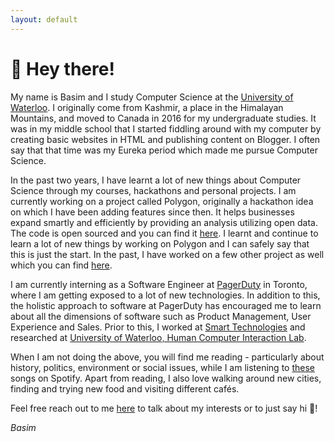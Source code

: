```yaml
---
layout: default
---
```


# 👋 Hey there!

My name is Basim and I study Computer Science at the [University of Waterloo](https://uwaterloo.ca). I originally come from Kashmir, a place in the Himalayan Mountains, and moved to Canada in 2016 for my undergraduate studies. It was in my middle school that I started fiddling around with my computer by creating basic websites in HTML and publishing content on Blogger. I often say that that time was my Eureka period which made me pursue Computer Science. 

In the past two years, I have learnt a lot of new things about Computer Science through my courses, hackathons and personal projects. I am currently working on a project called Polygon, originally a hackathon idea on which I have been adding features since then. It helps businesses expand smartly and efficiently by providing an analysis utilizing open data. The code is open sourced and you can find it [here](https://github.com/TeamPolygon). I learnt and continue to learn a lot of new things by working on Polygon and I can safely say that this is just the start. In the past, I have worked on a few other project as well which you can find [here](https://github.com/basimsahaf). 

I am currently interning as a Software Engineer at [PagerDuty](https://www.pagerduty.com) in Toronto, where I am getting exposed to a lot of new technologies. In addition to this, the holistic approach to software at PagerDuty has encouraged me to learn about all the dimensions of software such as Product Management, User Experience and Sales. Prior to this, I worked at [Smart Technologies](https://home.smarttech.com) and researched at [University of Waterloo, Human Computer Interaction Lab](http://hcigames.com). 

When I am not doing the above, you will find me reading - particularly about history, politics, environment or social issues, while I am listening to [these](https://open.spotify.com/user/22bftaz6ri5f5dgwpkjfnhsba/playlist/6loVLbPVr6DKMZqxIjFoWx?si=2bgw3Lc2RfCYzUceny9zow) songs on Spotify. Apart from reading, I also love walking around new cities, finding and trying new food and visiting different cafés. 

Feel free reach out to me [here](mailto:bssahaf@edu.uwaterloo.ca) to talk about my interests or to just say hi 👋!

_Basim_ 